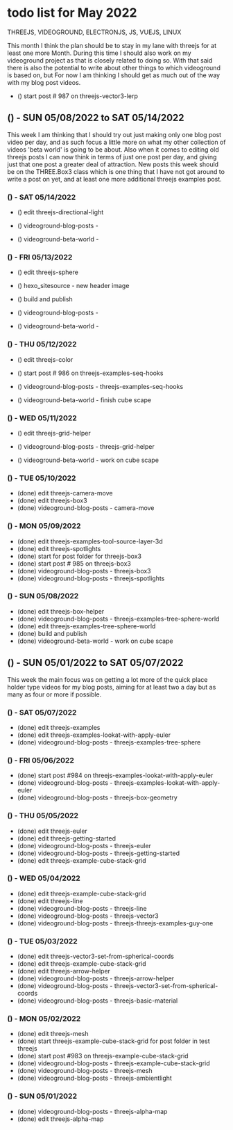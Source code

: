 # todo list for May 2022

THREEJS, VIDEOGROUND, ELECTRONJS, JS, VUEJS, LINUX

This month I think the plan should be to stay in my lane with threejs for at least one more Month. During this time I should also work on my videoground project as that is closely related to doing so. With that said there is also the potential to write about other things to which videoground is based on, but For now I am thinking I should get as much out of the way with my blog post videos.



<!-- ////////// //////////
    WEEK 3
/////////////// ///////-->
* () start post # 987 on threejs-vector3-lerp

<!-- ////////// //////////
    WEEK 2
/////////////// ///////-->
## () - SUN 05/08/2022 to  SAT 05/14/2022

This week I am thinking that I should try out just making only one blog post video per day, and as such focus a little more on what my other collection of videos 'beta world' is going to be about. Also when it comes to editing old threejs posts I can now think in terms of just one post per day, and giving just that one post a greater deal of attraction. New posts this week should be on the THREE.Box3 class which is one thing that I have not got around to write a post on yet, and at least one more additional threejs examples post.

### () - SAT 05/14/2022
* () edit threejs-directional-light

* () videoground-blog-posts - 
* () videoground-beta-world - 

### () - FRI 05/13/2022
* () edit threejs-sphere
* () hexo_sitesource - new header image
* () build and publish

* () videoground-blog-posts - 
* () videoground-beta-world - 

### () - THU 05/12/2022
* () edit threejs-color
* () start post # 986 on threejs-examples-seq-hooks

* () videoground-blog-posts - threejs-examples-seq-hooks
* () videoground-beta-world - finish cube scape

### () - WED 05/11/2022
* () edit threejs-grid-helper

* () videoground-blog-posts - threejs-grid-helper
* () videoground-beta-world  - work on cube scape

### () - TUE 05/10/2022
* (done) edit threejs-camera-move
* (done) edit threejs-box3
* (done) videoground-blog-posts - camera-move

### () - MON 05/09/2022
* (done) edit threejs-examples-tool-source-layer-3d
* (done) edit threejs-spotlights
* (done) start for post folder for threejs-box3
* (done) start post # 985 on threejs-box3
* (done) videoground-blog-posts - threejs-box3
* (done) videoground-blog-posts - threejs-spotlights

### () - SUN 05/08/2022
* (done) edit threejs-box-helper
* (done) videoground-blog-posts - threejs-examples-tree-sphere-world
* (done) edit threejs-examples-tree-sphere-world
* (done) build and publish
* (done) videoground-beta-world - work on cube scape

<!-- ////////// //////////
    WEEK 1
/////////////// ///////-->
## () - SUN 05/01/2022 to  SAT 05/07/2022

This week the main focus was on getting a lot more of the quick place holder type videos for my blog posts, aiming for at least two a day but as many as four or more if possible.

### () - SAT 05/07/2022
* (done) edit threejs-examples
* (done) edit threejs-examples-lookat-with-apply-euler
* (done) videoground-blog-posts - threejs-examples-tree-sphere

### () - FRI 05/06/2022
* (done) start post #984 on threejs-examples-lookat-with-apply-euler
* (done) videoground-blog-posts - threejs-examples-lookat-with-apply-euler
* (done) videoground-blog-posts - threejs-box-geometry

### () - THU 05/05/2022
* (done) edit threejs-euler
* (done) edit threejs-getting-started
* (done) videoground-blog-posts - threejs-euler
* (done) videoground-blog-posts - threejs-getting-started
* (done) edit threejs-example-cube-stack-grid

### () - WED 05/04/2022
* (done) edit threejs-example-cube-stack-grid
* (done) edit threejs-line
* (done) videoground-blog-posts - threejs-line
* (done) videoground-blog-posts - threejs-vector3
* (done) videoground-blog-posts - threejs-threejs-examples-guy-one

### () - TUE 05/03/2022
* (done) edit threejs-vector3-set-from-spherical-coords
* (done) edit threejs-example-cube-stack-grid
* (done) edit threejs-arrow-helper
* (done) videoground-blog-posts - threejs-arrow-helper
* (done) videoground-blog-posts - threejs-vector3-set-from-spherical-coords
* (done) videoground-blog-posts - threejs-basic-material

### () - MON 05/02/2022
* (done) edit threejs-mesh
* (done) start threejs-example-cube-stack-grid for post folder in test threejs
* (done) start post #983 on threejs-example-cube-stack-grid
* (done) videoground-blog-posts - threejs-example-cube-stack-grid
* (done) videoground-blog-posts - threejs-mesh
* (done) videoground-blog-posts - threejs-ambientlight


### () - SUN 05/01/2022
* (done) videoground-blog-posts - threejs-alpha-map
* (done) edit threejs-alpha-map